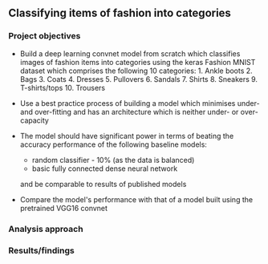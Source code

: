 ## Classifying items of fashion into categories

### Project objectives

- Build a deep learning convnet model from scratch which classifies images of fashion items into categories using the keras Fashion MNIST dataset which comprises the following 10 categories:
        1. Ankle boots
        2. Bags
        3. Coats
        4. Dresses
        5. Pullovers
        6. Sandals
        7. Shirts
        8. Sneakers
        9. T-shirts/tops
        10. Trousers
- Use a best practice process of building a model which minimises under- and over-fitting and has an architecture which is neither under- or over-capacity 
- The model should have significant power in terms of beating the accuracy performance of the following baseline models:
    - random classifier - 10% (as the data is balanced)
    - basic fully connected dense neural network

  and be comparable to results of published models

- Compare the model's performance with that of a model built using the pretrained VGG16 convnet

### Analysis approach

### Results/findings
